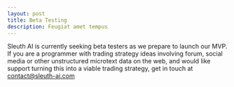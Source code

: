```yaml
---
layout: post
title: Beta Testing
description: Feugiat amet tempus
---
```


Sleuth AI is currently seeking beta testers as we prepare to launch our MVP. If you are a programmer with trading strategy ideas involving forum, social media or other unstructured microtext data on the web, and would like support turning this into a viable trading strategy, get in touch at contact@sleuth-ai.com
